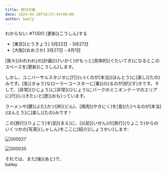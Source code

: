 ```yaml
---
title: 旅行計画
date: 2024-03-20T18:57:43+09:00
author: baely
---
```

わからない: #TODO [更新]{こうしん}する

- [東京]{とうきょう} 3月22日 - 3月27日
- [大阪]{おおさか} 3月27日 - 4月1日

[我々]{われわれ}の[計画]{けいかく}がもっと[具体的]{ぐたいてき}になるとこのスペースを[更新]{こうしん}します。

しかし、ユニバーサルスタジオに[行]{い}くのが[本当]{ほんとう}に[楽し]{たの}みです。[急]{きゅう}なローラーコースターに[乗]{の}るのが[好]{す}きです。そして、[非常]{ひじょう}に[非常]{ひじょう}にパークのミニオンテーマのエリアに[行]{い}きたいと[思]{おも}っています。

ラーメンや[豚]{ぶた}カツ[丼]{どん}、[焼肉]{やきにく}を[食]{た}べるのが[本当]{ほんとう}に[楽し]{たの}みです！

この[旅行]{りょこう}を[前]{まえ}に、[以前]{いぜん}の[旅行]{りょこう}からのいくつかの[写真]{しゃしん}をここに[紹介]{しょうかい}します:

![000027](https://github.com/devhou-se/www-jp/assets/5674656/b552fc9a-d036-4e42-bd62-e17e42b54d21)

![000035](https://github.com/devhou-se/www-jp/assets/5674656/492a8139-dfc5-466b-8adf-19a35a9b3363)

それでは、また[後]{あと}で、  
bailey